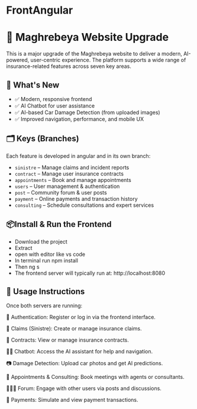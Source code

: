 # FrontAngular

# 🚗 Maghrebeya Website Upgrade

This is a major upgrade of the Maghrebeya website to deliver a modern, AI-powered, user-centric experience. The platform supports a wide range of insurance-related features across seven key areas.

## 🧠 What's New

- ✅ Modern, responsive frontend
- ✅ AI Chatbot for user assistance
- ✅ AI-based Car Damage Detection (from uploaded images)
- ✅ Improved navigation, performance, and mobile UX

## 🗂️ Keys (Branches)

Each feature is developed in angular and in its own branch:
- `sinistre` – Manage claims and incident reports
- `contract` – Manage user insurance contracts
- `appointments` – Book and manage appointments
- `users` – User management & authentication
- `post` – Community forum & user posts
- `payment` – Online payments and transaction history
- `consulting` – Schedule consultations and expert services
## 📦Install & Run the Frontend
- Download the project 
- Extract
- open with editor like vs code 
- In terminal run npm install
- Then ng s
- The frontend server will typically run at: http://localhost:8080

## 🧪 Usage Instructions
Once both servers are running:

🔐 Authentication: Register or log in via the frontend interface.

🧾 Claims (Sinistre): Create or manage insurance claims.

📜 Contracts: View or manage insurance contracts.

🧑‍💻 Chatbot: Access the AI assistant for help and navigation.

📷 Damage Detection: Upload car photos and get AI predictions.

📅 Appointments & Consulting: Book meetings with agents or consultants.

🧑‍🤝‍🧑 Forum: Engage with other users via posts and discussions.

💸 Payments: Simulate and view payment transactions.
